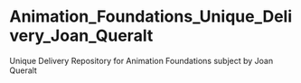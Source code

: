 # Animation_Foundations_Unique_Delivery_Joan_Queralt
 Unique Delivery Repository for Animation Foundations subject by Joan Queralt
